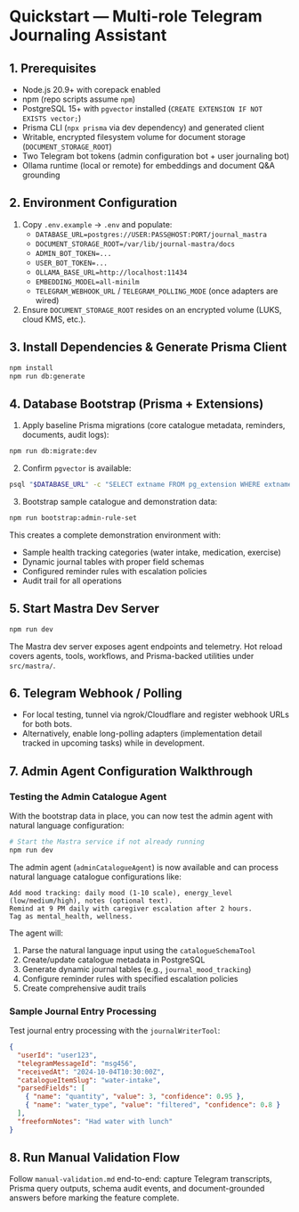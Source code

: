 # Quickstart — Multi-role Telegram Journaling Assistant

## 1. Prerequisites

- Node.js 20.9+ with corepack enabled
- npm (repo scripts assume `npm`)
- PostgreSQL 15+ with `pgvector` installed (`CREATE EXTENSION IF NOT EXISTS vector;`)
- Prisma CLI (`npx prisma` via dev dependency) and generated client
- Writable, encrypted filesystem volume for document storage (`DOCUMENT_STORAGE_ROOT`)
- Two Telegram bot tokens (admin configuration bot + user journaling bot)
- Ollama runtime (local or remote) for embeddings and document Q&A grounding

## 2. Environment Configuration

1. Copy `.env.example` → `.env` and populate:
   - `DATABASE_URL=postgres://USER:PASS@HOST:PORT/journal_mastra`
   - `DOCUMENT_STORAGE_ROOT=/var/lib/journal-mastra/docs`
   - `ADMIN_BOT_TOKEN=...`
   - `USER_BOT_TOKEN=...`
   - `OLLAMA_BASE_URL=http://localhost:11434`
   - `EMBEDDING_MODEL=all-minilm`
   - `TELEGRAM_WEBHOOK_URL` / `TELEGRAM_POLLING_MODE` (once adapters are wired)
2. Ensure `DOCUMENT_STORAGE_ROOT` resides on an encrypted volume (LUKS, cloud KMS, etc.).

## 3. Install Dependencies & Generate Prisma Client

```bash
npm install
npm run db:generate
```

## 4. Database Bootstrap (Prisma + Extensions)

1. Apply baseline Prisma migrations (core catalogue metadata, reminders, documents, audit logs):

```bash
npm run db:migrate:dev
```

2. Confirm `pgvector` is available:

```bash
psql "$DATABASE_URL" -c "SELECT extname FROM pg_extension WHERE extname = 'vector';"
```

3. Bootstrap sample catalogue and demonstration data:

```bash
npm run bootstrap:admin-rule-set
```

This creates a complete demonstration environment with:

- Sample health tracking categories (water intake, medication, exercise)
- Dynamic journal tables with proper field schemas
- Configured reminder rules with escalation policies
- Audit trail for all operations

## 5. Start Mastra Dev Server

```bash
npm run dev
```

The Mastra dev server exposes agent endpoints and telemetry. Hot reload covers agents, tools, workflows, and Prisma-backed utilities under `src/mastra/`.

## 6. Telegram Webhook / Polling

- For local testing, tunnel via ngrok/Cloudflare and register webhook URLs for both bots.
- Alternatively, enable long-polling adapters (implementation detail tracked in upcoming tasks) while in development.

## 7. Admin Agent Configuration Walkthrough

### Testing the Admin Catalogue Agent

With the bootstrap data in place, you can now test the admin agent with natural language configuration:

```bash
# Start the Mastra service if not already running
npm run dev
```

The admin agent (`adminCatalogueAgent`) is now available and can process natural language catalogue configurations like:

```
Add mood tracking: daily mood (1-10 scale), energy_level (low/medium/high), notes (optional text).
Remind at 9 PM daily with caregiver escalation after 2 hours.
Tag as mental_health, wellness.
```

The agent will:

1. Parse the natural language input using the `catalogueSchemaTool`
2. Create/update catalogue metadata in PostgreSQL
3. Generate dynamic journal tables (e.g., `journal_mood_tracking`)
4. Configure reminder rules with specified escalation policies
5. Create comprehensive audit trails

### Sample Journal Entry Processing

Test journal entry processing with the `journalWriterTool`:

```json
{
  "userId": "user123",
  "telegramMessageId": "msg456",
  "receivedAt": "2024-10-04T10:30:00Z",
  "catalogueItemSlug": "water-intake",
  "parsedFields": [
    { "name": "quantity", "value": 3, "confidence": 0.95 },
    { "name": "water_type", "value": "filtered", "confidence": 0.8 }
  ],
  "freeformNotes": "Had water with lunch"
}
```

## 8. Run Manual Validation Flow

Follow `manual-validation.md` end-to-end: capture Telegram transcripts, Prisma query outputs, schema audit events, and document-grounded answers before marking the feature complete.
